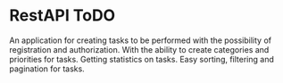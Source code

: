 # RestAPI ToDO

An application for creating tasks to be performed with the possibility of registration and authorization. With the ability to create categories and priorities for tasks. Getting statistics on tasks. Easy sorting, filtering and pagination for tasks.

